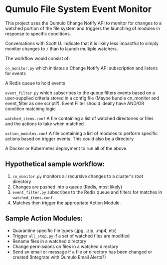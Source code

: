 # Qumulo File System Event Monitor

This project uses the Qumulo Change Notify API to monitor for changes to a watched portion of the file system and triggers the launching of modules in response to specific conditions.

Conversations with Scott U. indicate that it is likely less impactful to simply monitor changes to `/` than to launch multiple watchers.

The workflow would consist of:

`cn_monitor.py` which initiates a Change Notify API subscription and listens for events

A Redis queue to hold events

`event_filter.py` which subscribes to the queue filters events based on a user-supplied criteria stored in a config file (Maybe bundle cn_monitor and event_filter as one script?).  Event Filter should ideally have AND/OR condition matching logic

`watched_items.conf`  A file containing a list of watched directories or files and the actions to take when matched

`action_modules.conf` A file containing a list of modules to perform specific actions based on trigger events.  This could also be a directory

A Docker or Kubernetes deployment to run all of the above.

## Hypothetical sample workflow:

1. `cn_monitor.py` monitors all recursive changes to a cluster's root directory
2. Changes are pushed into a queue (Redis, most likely)
3. `event_filter.py` subscribes to the Redis queue and filters for matches in `watched_items.conf`
4. Matches then trigger the appropriate Action Module.

## Sample Action Modules:

- Quarantine specific file types (.jpg, .zip, .mp4, etc)
- Trigger `all_stop.py` if a set of watched files are modified
- Rename files in a watched directory
- Change permissions on files in a watched directory
- Send an email or message if a file or directory has been changed or created (Integrate with Qumulo Email Alerts?)

